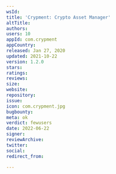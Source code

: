 ```yaml
---
wsId: 
title: 'Crypment: Crypto Asset Manager'
altTitle: 
authors: 
users: 10
appId: com.crypment
appCountry: 
released: Jan 27, 2020
updated: 2021-10-22
version: 1.2.0
stars: 
ratings: 
reviews: 
size: 
website: 
repository: 
issue: 
icon: com.crypment.jpg
bugbounty: 
meta: ok
verdict: fewusers
date: 2022-06-22
signer: 
reviewArchive: 
twitter: 
social: 
redirect_from: 

---
```


